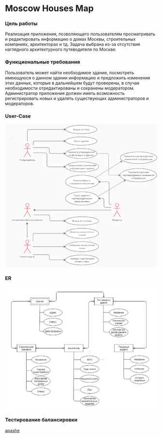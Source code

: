 # Moscow Houses Map    
     
### Цель работы
Реализация приложения, позволяющего пользователям просматривать и редактировать информацию о домах Москвы, строительных компаниях, архитекторах и тд. Задача выбрана из-за отсутствия наглядного архитектурного путеводителя по Москве.    


### Функциональные требования   
Пользователь может найти необходимое здание, посмотреть имеющуюся о данном здании информацию и предложить изменения этих данных, которые в дальнейшем будут проверены, в случае необходимости отредактированы и сохранены модератором. Администратор приложения должен иметь возможность регистрировать новых и удалять существующих администраторов и модераторов.


### User-Case   
![usercase](usercase.png)     


### ER   
![er](Screenshot_7.jpg)


### Тестирование балансировки   
[apashe](apashe-res.md)
